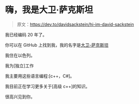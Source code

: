 # 嗨，我是大卫·萨克斯坦

> 原文：<https://dev.to/davidsackstein/hi-im-david-sackstein>

我已经编码 20 年了。

你可以在 GitHub 上找到我，我的名字是[大卫-萨克斯坦](https://github.com/david-sackstein)

我住在以色列。

我为[独立]工作

我主要用这些语言编程:[c++，C#]。

我目前正在学习更多关于[高级 c++]的知识。

很高兴见到你。
